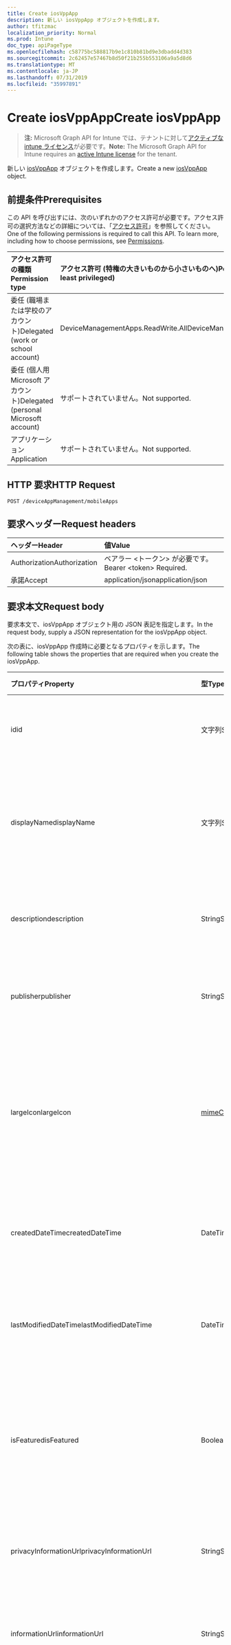 ```yaml
---
title: Create iosVppApp
description: 新しい iosVppApp オブジェクトを作成します。
author: tfitzmac
localization_priority: Normal
ms.prod: Intune
doc_type: apiPageType
ms.openlocfilehash: c58775bc588817b9e1c810b81bd9e3dbadd4d383
ms.sourcegitcommit: 2c62457e57467b8d50f21b255b553106a9a5d8d6
ms.translationtype: MT
ms.contentlocale: ja-JP
ms.lasthandoff: 07/31/2019
ms.locfileid: "35997891"
---
```

# <a name="create-iosvppapp"></a><span data-ttu-id="91777-103">Create iosVppApp</span><span class="sxs-lookup"><span data-stu-id="91777-103">Create iosVppApp</span></span>

> <span data-ttu-id="91777-104">**注:** Microsoft Graph API for Intune では、テナントに対して[アクティブな intune ライセンス](https://go.microsoft.com/fwlink/?linkid=839381)が必要です。</span><span class="sxs-lookup"><span data-stu-id="91777-104">**Note:** The Microsoft Graph API for Intune requires an [active Intune license](https://go.microsoft.com/fwlink/?linkid=839381) for the tenant.</span></span>

<span data-ttu-id="91777-105">新しい [iosVppApp](../resources/intune-apps-iosvppapp.md) オブジェクトを作成します。</span><span class="sxs-lookup"><span data-stu-id="91777-105">Create a new [iosVppApp](../resources/intune-apps-iosvppapp.md) object.</span></span>

## <a name="prerequisites"></a><span data-ttu-id="91777-106">前提条件</span><span class="sxs-lookup"><span data-stu-id="91777-106">Prerequisites</span></span>
<span data-ttu-id="91777-p101">この API を呼び出すには、次のいずれかのアクセス許可が必要です。アクセス許可の選択方法などの詳細については、「[アクセス許可](/graph/permissions-reference)」を参照してください。</span><span class="sxs-lookup"><span data-stu-id="91777-p101">One of the following permissions is required to call this API. To learn more, including how to choose permissions, see [Permissions](/graph/permissions-reference).</span></span>

|<span data-ttu-id="91777-109">アクセス許可の種類</span><span class="sxs-lookup"><span data-stu-id="91777-109">Permission type</span></span>|<span data-ttu-id="91777-110">アクセス許可 (特権の大きいものから小さいものへ)</span><span class="sxs-lookup"><span data-stu-id="91777-110">Permissions (from most to least privileged)</span></span>|
|:---|:---|
|<span data-ttu-id="91777-111">委任 (職場または学校のアカウント)</span><span class="sxs-lookup"><span data-stu-id="91777-111">Delegated (work or school account)</span></span>|<span data-ttu-id="91777-112">DeviceManagementApps.ReadWrite.All</span><span class="sxs-lookup"><span data-stu-id="91777-112">DeviceManagementApps.ReadWrite.All</span></span>|
|<span data-ttu-id="91777-113">委任 (個人用 Microsoft アカウント)</span><span class="sxs-lookup"><span data-stu-id="91777-113">Delegated (personal Microsoft account)</span></span>|<span data-ttu-id="91777-114">サポートされていません。</span><span class="sxs-lookup"><span data-stu-id="91777-114">Not supported.</span></span>|
|<span data-ttu-id="91777-115">アプリケーション</span><span class="sxs-lookup"><span data-stu-id="91777-115">Application</span></span>|<span data-ttu-id="91777-116">サポートされていません。</span><span class="sxs-lookup"><span data-stu-id="91777-116">Not supported.</span></span>|

## <a name="http-request"></a><span data-ttu-id="91777-117">HTTP 要求</span><span class="sxs-lookup"><span data-stu-id="91777-117">HTTP Request</span></span>
<!-- {
  "blockType": "ignored"
}
-->
``` http
POST /deviceAppManagement/mobileApps
```

## <a name="request-headers"></a><span data-ttu-id="91777-118">要求ヘッダー</span><span class="sxs-lookup"><span data-stu-id="91777-118">Request headers</span></span>
|<span data-ttu-id="91777-119">ヘッダー</span><span class="sxs-lookup"><span data-stu-id="91777-119">Header</span></span>|<span data-ttu-id="91777-120">値</span><span class="sxs-lookup"><span data-stu-id="91777-120">Value</span></span>|
|:---|:---|
|<span data-ttu-id="91777-121">Authorization</span><span class="sxs-lookup"><span data-stu-id="91777-121">Authorization</span></span>|<span data-ttu-id="91777-122">ベアラー &lt;トークン&gt; が必要です。</span><span class="sxs-lookup"><span data-stu-id="91777-122">Bearer &lt;token&gt; Required.</span></span>|
|<span data-ttu-id="91777-123">承諾</span><span class="sxs-lookup"><span data-stu-id="91777-123">Accept</span></span>|<span data-ttu-id="91777-124">application/json</span><span class="sxs-lookup"><span data-stu-id="91777-124">application/json</span></span>|

## <a name="request-body"></a><span data-ttu-id="91777-125">要求本文</span><span class="sxs-lookup"><span data-stu-id="91777-125">Request body</span></span>
<span data-ttu-id="91777-126">要求本文で、iosVppApp オブジェクト用の JSON 表記を指定します。</span><span class="sxs-lookup"><span data-stu-id="91777-126">In the request body, supply a JSON representation for the iosVppApp object.</span></span>

<span data-ttu-id="91777-127">次の表に、iosVppApp 作成時に必要となるプロパティを示します。</span><span class="sxs-lookup"><span data-stu-id="91777-127">The following table shows the properties that are required when you create the iosVppApp.</span></span>

|<span data-ttu-id="91777-128">プロパティ</span><span class="sxs-lookup"><span data-stu-id="91777-128">Property</span></span>|<span data-ttu-id="91777-129">型</span><span class="sxs-lookup"><span data-stu-id="91777-129">Type</span></span>|<span data-ttu-id="91777-130">説明</span><span class="sxs-lookup"><span data-stu-id="91777-130">Description</span></span>|
|:---|:---|:---|
|<span data-ttu-id="91777-131">id</span><span class="sxs-lookup"><span data-stu-id="91777-131">id</span></span>|<span data-ttu-id="91777-132">文字列</span><span class="sxs-lookup"><span data-stu-id="91777-132">String</span></span>|<span data-ttu-id="91777-133">エンティティのキー。</span><span class="sxs-lookup"><span data-stu-id="91777-133">Key of the entity.</span></span> <span data-ttu-id="91777-134">[mobileApp](../resources/intune-apps-mobileapp.md) から継承します</span><span class="sxs-lookup"><span data-stu-id="91777-134">Inherited from [mobileApp](../resources/intune-apps-mobileapp.md)</span></span>|
|<span data-ttu-id="91777-135">displayName</span><span class="sxs-lookup"><span data-stu-id="91777-135">displayName</span></span>|<span data-ttu-id="91777-136">文字列</span><span class="sxs-lookup"><span data-stu-id="91777-136">String</span></span>|<span data-ttu-id="91777-137">管理者が提供またはインポートしたアプリのタイトル。</span><span class="sxs-lookup"><span data-stu-id="91777-137">The admin provided or imported title of the app.</span></span> <span data-ttu-id="91777-138">[mobileApp](../resources/intune-apps-mobileapp.md) から継承します</span><span class="sxs-lookup"><span data-stu-id="91777-138">Inherited from [mobileApp](../resources/intune-apps-mobileapp.md)</span></span>|
|<span data-ttu-id="91777-139">description</span><span class="sxs-lookup"><span data-stu-id="91777-139">description</span></span>|<span data-ttu-id="91777-140">String</span><span class="sxs-lookup"><span data-stu-id="91777-140">String</span></span>|<span data-ttu-id="91777-141">アプリの説明。</span><span class="sxs-lookup"><span data-stu-id="91777-141">The description of the app.</span></span> <span data-ttu-id="91777-142">[mobileApp](../resources/intune-apps-mobileapp.md) から継承します</span><span class="sxs-lookup"><span data-stu-id="91777-142">Inherited from [mobileApp](../resources/intune-apps-mobileapp.md)</span></span>|
|<span data-ttu-id="91777-143">publisher</span><span class="sxs-lookup"><span data-stu-id="91777-143">publisher</span></span>|<span data-ttu-id="91777-144">String</span><span class="sxs-lookup"><span data-stu-id="91777-144">String</span></span>|<span data-ttu-id="91777-145">アプリの発行元。</span><span class="sxs-lookup"><span data-stu-id="91777-145">The publisher of the app.</span></span> <span data-ttu-id="91777-146">[mobileApp](../resources/intune-apps-mobileapp.md) から継承します</span><span class="sxs-lookup"><span data-stu-id="91777-146">Inherited from [mobileApp](../resources/intune-apps-mobileapp.md)</span></span>|
|<span data-ttu-id="91777-147">largeIcon</span><span class="sxs-lookup"><span data-stu-id="91777-147">largeIcon</span></span>|[<span data-ttu-id="91777-148">mimeContent</span><span class="sxs-lookup"><span data-stu-id="91777-148">mimeContent</span></span>](../resources/intune-shared-mimecontent.md)|<span data-ttu-id="91777-149">アプリの詳細に表示され、アイコンのアップロードに使用される大きいアイコン。</span><span class="sxs-lookup"><span data-stu-id="91777-149">The large icon, to be displayed in the app details and used for upload of the icon.</span></span> <span data-ttu-id="91777-150">[mobileApp](../resources/intune-apps-mobileapp.md) から継承します</span><span class="sxs-lookup"><span data-stu-id="91777-150">Inherited from [mobileApp](../resources/intune-apps-mobileapp.md)</span></span>|
|<span data-ttu-id="91777-151">createdDateTime</span><span class="sxs-lookup"><span data-stu-id="91777-151">createdDateTime</span></span>|<span data-ttu-id="91777-152">DateTimeOffset</span><span class="sxs-lookup"><span data-stu-id="91777-152">DateTimeOffset</span></span>|<span data-ttu-id="91777-153">アプリが作成された日時。</span><span class="sxs-lookup"><span data-stu-id="91777-153">The date and time the app was created.</span></span> <span data-ttu-id="91777-154">[mobileApp](../resources/intune-apps-mobileapp.md) から継承します</span><span class="sxs-lookup"><span data-stu-id="91777-154">Inherited from [mobileApp](../resources/intune-apps-mobileapp.md)</span></span>|
|<span data-ttu-id="91777-155">lastModifiedDateTime</span><span class="sxs-lookup"><span data-stu-id="91777-155">lastModifiedDateTime</span></span>|<span data-ttu-id="91777-156">DateTimeOffset</span><span class="sxs-lookup"><span data-stu-id="91777-156">DateTimeOffset</span></span>|<span data-ttu-id="91777-157">アプリが最後に変更された日時。</span><span class="sxs-lookup"><span data-stu-id="91777-157">The date and time the app was last modified.</span></span> <span data-ttu-id="91777-158">[mobileApp](../resources/intune-apps-mobileapp.md) から継承します</span><span class="sxs-lookup"><span data-stu-id="91777-158">Inherited from [mobileApp](../resources/intune-apps-mobileapp.md)</span></span>|
|<span data-ttu-id="91777-159">isFeatured</span><span class="sxs-lookup"><span data-stu-id="91777-159">isFeatured</span></span>|<span data-ttu-id="91777-160">Boolean</span><span class="sxs-lookup"><span data-stu-id="91777-160">Boolean</span></span>|<span data-ttu-id="91777-161">アプリが管理者のおすすめとしてマークされたかどうかを示す値。[mobileApp](../resources/intune-apps-mobileapp.md) から継承します</span><span class="sxs-lookup"><span data-stu-id="91777-161">The value indicating whether the app is marked as featured by the admin. Inherited from [mobileApp](../resources/intune-apps-mobileapp.md)</span></span>|
|<span data-ttu-id="91777-162">privacyInformationUrl</span><span class="sxs-lookup"><span data-stu-id="91777-162">privacyInformationUrl</span></span>|<span data-ttu-id="91777-163">String</span><span class="sxs-lookup"><span data-stu-id="91777-163">String</span></span>|<span data-ttu-id="91777-164">プライバシーに関する声明の URL。</span><span class="sxs-lookup"><span data-stu-id="91777-164">The privacy statement Url.</span></span> <span data-ttu-id="91777-165">[mobileApp](../resources/intune-apps-mobileapp.md) から継承します</span><span class="sxs-lookup"><span data-stu-id="91777-165">Inherited from [mobileApp](../resources/intune-apps-mobileapp.md)</span></span>|
|<span data-ttu-id="91777-166">informationUrl</span><span class="sxs-lookup"><span data-stu-id="91777-166">informationUrl</span></span>|<span data-ttu-id="91777-167">String</span><span class="sxs-lookup"><span data-stu-id="91777-167">String</span></span>|<span data-ttu-id="91777-168">詳細情報の URL。</span><span class="sxs-lookup"><span data-stu-id="91777-168">The more information Url.</span></span> <span data-ttu-id="91777-169">[mobileApp](../resources/intune-apps-mobileapp.md) から継承します</span><span class="sxs-lookup"><span data-stu-id="91777-169">Inherited from [mobileApp](../resources/intune-apps-mobileapp.md)</span></span>|
|<span data-ttu-id="91777-170">owner</span><span class="sxs-lookup"><span data-stu-id="91777-170">owner</span></span>|<span data-ttu-id="91777-171">String</span><span class="sxs-lookup"><span data-stu-id="91777-171">String</span></span>|<span data-ttu-id="91777-172">アプリの所有者。</span><span class="sxs-lookup"><span data-stu-id="91777-172">The owner of the app.</span></span> <span data-ttu-id="91777-173">[mobileApp](../resources/intune-apps-mobileapp.md) から継承します</span><span class="sxs-lookup"><span data-stu-id="91777-173">Inherited from [mobileApp](../resources/intune-apps-mobileapp.md)</span></span>|
|<span data-ttu-id="91777-174">developer</span><span class="sxs-lookup"><span data-stu-id="91777-174">developer</span></span>|<span data-ttu-id="91777-175">String</span><span class="sxs-lookup"><span data-stu-id="91777-175">String</span></span>|<span data-ttu-id="91777-176">アプリの開発者。</span><span class="sxs-lookup"><span data-stu-id="91777-176">The developer of the app.</span></span> <span data-ttu-id="91777-177">[mobileApp](../resources/intune-apps-mobileapp.md) から継承します</span><span class="sxs-lookup"><span data-stu-id="91777-177">Inherited from [mobileApp](../resources/intune-apps-mobileapp.md)</span></span>|
|<span data-ttu-id="91777-178">notes</span><span class="sxs-lookup"><span data-stu-id="91777-178">notes</span></span>|<span data-ttu-id="91777-179">String</span><span class="sxs-lookup"><span data-stu-id="91777-179">String</span></span>|<span data-ttu-id="91777-180">アプリ用のメモ。</span><span class="sxs-lookup"><span data-stu-id="91777-180">Notes for the app.</span></span> <span data-ttu-id="91777-181">[mobileApp](../resources/intune-apps-mobileapp.md) から継承します</span><span class="sxs-lookup"><span data-stu-id="91777-181">Inherited from [mobileApp](../resources/intune-apps-mobileapp.md)</span></span>|
|<span data-ttu-id="91777-182">publishingState</span><span class="sxs-lookup"><span data-stu-id="91777-182">publishingState</span></span>|[<span data-ttu-id="91777-183">mobileAppPublishingState</span><span class="sxs-lookup"><span data-stu-id="91777-183">mobileAppPublishingState</span></span>](../resources/intune-apps-mobileapppublishingstate.md)|<span data-ttu-id="91777-184">アプリの発行の状態。</span><span class="sxs-lookup"><span data-stu-id="91777-184">The publishing state for the app.</span></span> <span data-ttu-id="91777-185">アプリが発行されていない限り、アプリを割り当てることができません。</span><span class="sxs-lookup"><span data-stu-id="91777-185">The app cannot be assigned unless the app is published.</span></span> <span data-ttu-id="91777-186">[MobileApp](../resources/intune-apps-mobileapp.md)から継承されます。</span><span class="sxs-lookup"><span data-stu-id="91777-186">Inherited from [mobileApp](../resources/intune-apps-mobileapp.md).</span></span> <span data-ttu-id="91777-187">可能な値は、`notPublished`、`processing`、`published` です。</span><span class="sxs-lookup"><span data-stu-id="91777-187">Possible values are: `notPublished`, `processing`, `published`.</span></span>|
|<span data-ttu-id="91777-188">usedLicenseCount</span><span class="sxs-lookup"><span data-stu-id="91777-188">usedLicenseCount</span></span>|<span data-ttu-id="91777-189">Int32</span><span class="sxs-lookup"><span data-stu-id="91777-189">Int32</span></span>|<span data-ttu-id="91777-190">使用中の VPP ライセンスの数。</span><span class="sxs-lookup"><span data-stu-id="91777-190">The number of VPP licenses in use.</span></span>|
|<span data-ttu-id="91777-191">totalLicenseCount</span><span class="sxs-lookup"><span data-stu-id="91777-191">totalLicenseCount</span></span>|<span data-ttu-id="91777-192">Int32</span><span class="sxs-lookup"><span data-stu-id="91777-192">Int32</span></span>|<span data-ttu-id="91777-193">VPP ライセンスの総数。</span><span class="sxs-lookup"><span data-stu-id="91777-193">The total number of VPP licenses.</span></span>|
|<span data-ttu-id="91777-194">releaseDateTime</span><span class="sxs-lookup"><span data-stu-id="91777-194">releaseDateTime</span></span>|<span data-ttu-id="91777-195">DateTimeOffset</span><span class="sxs-lookup"><span data-stu-id="91777-195">DateTimeOffset</span></span>|<span data-ttu-id="91777-196">VPP アプリケーションのリリースの日時。</span><span class="sxs-lookup"><span data-stu-id="91777-196">The VPP application release date and time.</span></span>|
|<span data-ttu-id="91777-197">appStoreUrl</span><span class="sxs-lookup"><span data-stu-id="91777-197">appStoreUrl</span></span>|<span data-ttu-id="91777-198">String</span><span class="sxs-lookup"><span data-stu-id="91777-198">String</span></span>|<span data-ttu-id="91777-199">ストアの URL。</span><span class="sxs-lookup"><span data-stu-id="91777-199">The store URL.</span></span>|
|<span data-ttu-id="91777-200">licensingType</span><span class="sxs-lookup"><span data-stu-id="91777-200">licensingType</span></span>|[<span data-ttu-id="91777-201">vppLicensingType</span><span class="sxs-lookup"><span data-stu-id="91777-201">vppLicensingType</span></span>](../resources/intune-apps-vpplicensingtype.md)|<span data-ttu-id="91777-202">サポートされているライセンスの種類。</span><span class="sxs-lookup"><span data-stu-id="91777-202">The supported License Type.</span></span>|
|<span data-ttu-id="91777-203">applicableDeviceType</span><span class="sxs-lookup"><span data-stu-id="91777-203">applicableDeviceType</span></span>|[<span data-ttu-id="91777-204">iosDeviceType</span><span class="sxs-lookup"><span data-stu-id="91777-204">iosDeviceType</span></span>](../resources/intune-apps-iosdevicetype.md)|<span data-ttu-id="91777-205">該当する iOS デバイスの種類。</span><span class="sxs-lookup"><span data-stu-id="91777-205">The applicable iOS Device Type.</span></span>|
|<span data-ttu-id="91777-206">vppTokenOrganizationName</span><span class="sxs-lookup"><span data-stu-id="91777-206">vppTokenOrganizationName</span></span>|<span data-ttu-id="91777-207">文字列</span><span class="sxs-lookup"><span data-stu-id="91777-207">String</span></span>|<span data-ttu-id="91777-208">Apple ボリューム購入プログラムのトークンに関連付けられている組織</span><span class="sxs-lookup"><span data-stu-id="91777-208">The organization associated with the Apple Volume Purchase Program Token</span></span>|
|<span data-ttu-id="91777-209">vppTokenAccountType</span><span class="sxs-lookup"><span data-stu-id="91777-209">vppTokenAccountType</span></span>|[<span data-ttu-id="91777-210">vppTokenAccountType</span><span class="sxs-lookup"><span data-stu-id="91777-210">vppTokenAccountType</span></span>](../resources/intune-shared-vpptokenaccounttype.md)|<span data-ttu-id="91777-211">特定の Apple ボリューム購入プログラムのトークンが関連付けられている、ボリューム購入プログラムの種類。</span><span class="sxs-lookup"><span data-stu-id="91777-211">The type of volume purchase program which the given Apple Volume Purchase Program Token is associated with.</span></span> <span data-ttu-id="91777-212">可能な値は、`business`、`education` です。</span><span class="sxs-lookup"><span data-stu-id="91777-212">Possible values are: `business`, `education`.</span></span> <span data-ttu-id="91777-213">可能な値は、`business`、`education` です。</span><span class="sxs-lookup"><span data-stu-id="91777-213">Possible values are: `business`, `education`.</span></span>|
|<span data-ttu-id="91777-214">vppTokenAppleId</span><span class="sxs-lookup"><span data-stu-id="91777-214">vppTokenAppleId</span></span>|<span data-ttu-id="91777-215">String</span><span class="sxs-lookup"><span data-stu-id="91777-215">String</span></span>|<span data-ttu-id="91777-216">特定の Apple ボリューム購入プログラムのトークンに関連付けられている Apple ID。</span><span class="sxs-lookup"><span data-stu-id="91777-216">The Apple Id associated with the given Apple Volume Purchase Program Token.</span></span>|
|<span data-ttu-id="91777-217">bundleId</span><span class="sxs-lookup"><span data-stu-id="91777-217">bundleId</span></span>|<span data-ttu-id="91777-218">文字列型 (String)</span><span class="sxs-lookup"><span data-stu-id="91777-218">String</span></span>|<span data-ttu-id="91777-219">ID 名。</span><span class="sxs-lookup"><span data-stu-id="91777-219">The Identity Name.</span></span>|



## <a name="response"></a><span data-ttu-id="91777-220">応答</span><span class="sxs-lookup"><span data-stu-id="91777-220">Response</span></span>
<span data-ttu-id="91777-221">成功した場合、このメソッドは `201 Created` 応答コードと、応答本文で [iosVppApp](../resources/intune-apps-iosvppapp.md) オブジェクトを返します。</span><span class="sxs-lookup"><span data-stu-id="91777-221">If successful, this method returns a `201 Created` response code and a [iosVppApp](../resources/intune-apps-iosvppapp.md) object in the response body.</span></span>

## <a name="example"></a><span data-ttu-id="91777-222">例</span><span class="sxs-lookup"><span data-stu-id="91777-222">Example</span></span>

### <a name="request"></a><span data-ttu-id="91777-223">要求</span><span class="sxs-lookup"><span data-stu-id="91777-223">Request</span></span>
<span data-ttu-id="91777-224">以下は、要求の例です。</span><span class="sxs-lookup"><span data-stu-id="91777-224">Here is an example of the request.</span></span>
``` http
POST https://graph.microsoft.com/v1.0/deviceAppManagement/mobileApps
Content-type: application/json
Content-length: 1222

{
  "@odata.type": "#microsoft.graph.iosVppApp",
  "displayName": "Display Name value",
  "description": "Description value",
  "publisher": "Publisher value",
  "largeIcon": {
    "@odata.type": "microsoft.graph.mimeContent",
    "type": "Type value",
    "value": "dmFsdWU="
  },
  "isFeatured": true,
  "privacyInformationUrl": "https://example.com/privacyInformationUrl/",
  "informationUrl": "https://example.com/informationUrl/",
  "owner": "Owner value",
  "developer": "Developer value",
  "notes": "Notes value",
  "publishingState": "processing",
  "usedLicenseCount": 0,
  "totalLicenseCount": 1,
  "releaseDateTime": "2017-01-01T00:01:34.7470482-08:00",
  "appStoreUrl": "https://example.com/appStoreUrl/",
  "licensingType": {
    "@odata.type": "microsoft.graph.vppLicensingType",
    "supportsUserLicensing": true,
    "supportsDeviceLicensing": true
  },
  "applicableDeviceType": {
    "@odata.type": "microsoft.graph.iosDeviceType",
    "iPad": true,
    "iPhoneAndIPod": true
  },
  "vppTokenOrganizationName": "Vpp Token Organization Name value",
  "vppTokenAccountType": "education",
  "vppTokenAppleId": "Vpp Token Apple Id value",
  "bundleId": "Bundle Id value"
}
```

### <a name="response"></a><span data-ttu-id="91777-225">応答</span><span class="sxs-lookup"><span data-stu-id="91777-225">Response</span></span>
<span data-ttu-id="91777-p116">以下は、応答の例です。注:簡潔にするために、ここに示す応答オブジェクトは切り詰められている場合があります。すべてのプロパティは実際の呼び出しから返されます。</span><span class="sxs-lookup"><span data-stu-id="91777-p116">Here is an example of the response. Note: The response object shown here may be truncated for brevity. All of the properties will be returned from an actual call.</span></span>
``` http
HTTP/1.1 201 Created
Content-Type: application/json
Content-Length: 1394

{
  "@odata.type": "#microsoft.graph.iosVppApp",
  "id": "a0ac9b6f-9b6f-a0ac-6f9b-aca06f9baca0",
  "displayName": "Display Name value",
  "description": "Description value",
  "publisher": "Publisher value",
  "largeIcon": {
    "@odata.type": "microsoft.graph.mimeContent",
    "type": "Type value",
    "value": "dmFsdWU="
  },
  "createdDateTime": "2017-01-01T00:02:43.5775965-08:00",
  "lastModifiedDateTime": "2017-01-01T00:00:35.1329464-08:00",
  "isFeatured": true,
  "privacyInformationUrl": "https://example.com/privacyInformationUrl/",
  "informationUrl": "https://example.com/informationUrl/",
  "owner": "Owner value",
  "developer": "Developer value",
  "notes": "Notes value",
  "publishingState": "processing",
  "usedLicenseCount": 0,
  "totalLicenseCount": 1,
  "releaseDateTime": "2017-01-01T00:01:34.7470482-08:00",
  "appStoreUrl": "https://example.com/appStoreUrl/",
  "licensingType": {
    "@odata.type": "microsoft.graph.vppLicensingType",
    "supportsUserLicensing": true,
    "supportsDeviceLicensing": true
  },
  "applicableDeviceType": {
    "@odata.type": "microsoft.graph.iosDeviceType",
    "iPad": true,
    "iPhoneAndIPod": true
  },
  "vppTokenOrganizationName": "Vpp Token Organization Name value",
  "vppTokenAccountType": "education",
  "vppTokenAppleId": "Vpp Token Apple Id value",
  "bundleId": "Bundle Id value"
}
```



